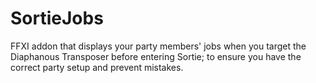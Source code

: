 # SortieJobs
FFXI addon that displays your party members' jobs when you target the Diaphanous Transposer before entering Sortie; to ensure you have the correct party setup and prevent mistakes. 
